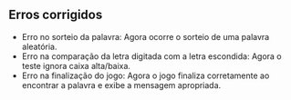 Erros corrigidos
- 
- Erro no sorteio da palavra: Agora ocorre o sorteio de uma palavra aleatória.
- Erro na comparação da letra digitada com a letra escondida: Agora o teste ignora caixa alta/baixa.
- Erro na finalização do jogo: Agora o jogo finaliza corretamente ao encontrar a palavra e exibe a mensagem apropriada.